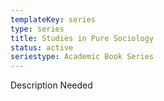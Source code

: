 ```yaml
---
templateKey: series
type: series
title: Studies in Pure Sociology
status: active
seriestype: Academic Book Series
---
```

Description Needed